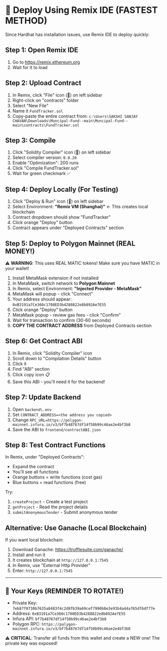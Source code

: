 # 🚀 Deploy Using Remix IDE (FASTEST METHOD)

Since Hardhat has installation issues, use Remix IDE to deploy quickly:

## Step 1: Open Remix IDE
1. Go to https://remix.ethereum.org
2. Wait for it to load

## Step 2: Upload Contract
1. In Remix, click "File" icon (📁) on left sidebar
2. Right-click on "contracts" folder
3. Select "New File"
4. Name it `FundTracker.sol`
5. Copy-paste the entire contract from: `c:\Users\SAKSHI SANJAY CHAVAN\Downloads\Muncipal-Fund--main\Muncipal-Fund--main\contracts\FundTracker.sol`

## Step 3: Compile
1. Click "Solidity Compiler" icon (🔨) on left sidebar
2. Select compiler version: `0.8.20`
3. Enable "Optimization": 200 runs
4. Click "Compile FundTracker.sol"
5. Wait for green checkmark ✅

## Step 4: Deploy Locally (For Testing)
1. Click "Deploy & Run" icon (🚀) on left sidebar
2. Select Environment: **"Remix VM (Shanghai)"** ← This creates local blockchain
3. Contract dropdown should show "FundTracker"
4. Click orange "Deploy" button
5. Contract appears under "Deployed Contracts" section

## Step 5: Deploy to Polygon Mainnet (REAL MONEY!)
⚠️ **WARNING**: This uses REAL MATIC tokens! Make sure you have MATIC in your wallet!

1. Install MetaMask extension if not installed
2. In MetaMask, switch network to **Polygon Mainnet**
3. In Remix, select Environment: **"Injected Provider - MetaMask"**
4. MetaMask will popup - click "Connect"
5. Your address should appear: `0xB3191a7Ce360c1708ED3b4288822e8b892Ae7E55`
6. Click orange "Deploy" button
7. MetaMask popup - review gas fees - click "Confirm"
8. Wait for transaction to confirm (30-60 seconds)
9. **COPY THE CONTRACT ADDRESS** from Deployed Contracts section

## Step 6: Get Contract ABI
1. In Remix, click "Solidity Compiler" icon
2. Scroll down to "Compilation Details" button
3. Click it
4. Find "ABI" section
5. Click copy icon 📋
6. Save this ABI - you'll need it for the backend!

## Step 7: Update Backend
1. Open `backend\.env`
2. Set `CONTRACT_ADDRESS=<the address you copied>`
3. Change `RPC_URL=https://polygon-mainnet.infura.io/v3/bf7b48767df14f50b99c46ae2e4bf3b8`
4. Save the ABI to `frontend/contractABI.json`

## Step 8: Test Contract Functions
In Remix, under "Deployed Contracts":
- Expand the contract
- You'll see all functions
- Orange buttons = write functions (cost gas)
- Blue buttons = read functions (free)

Try:
1. `createProject` - Create a test project
2. `getProject` - Read the project details
3. `submitAnonymousTender` - Submit anonymous tender

## Alternative: Use Ganache (Local Blockchain)
If you want local blockchain:
1. Download Ganache: https://trufflesuite.com/ganache/
2. Install and run it
3. It creates blockchain at `http://127.0.0.1:7545`
4. In Remix, use "External Http Provider"
5. Enter: `http://127.0.0.1:7545`

---

## 🔑 Your Keys (REMINDER TO ROTATE!)
- Private Key: `7eb87f0730b7635a8483f4c2d8fb39a69cef7990b8e3e93b4a44a765df6df77e`
- Address: `0xB3191a7Ce360c1708ED3b4288822e8b892Ae7E55`
- Infura API: `bf7b48767df14f50b99c46ae2e4bf3b8`
- Polygon RPC: `https://polygon-mainnet.infura.io/v3/bf7b48767df14f50b99c46ae2e4bf3b8`

⚠️ **CRITICAL**: Transfer all funds from this wallet and create a NEW one! The private key was exposed!
